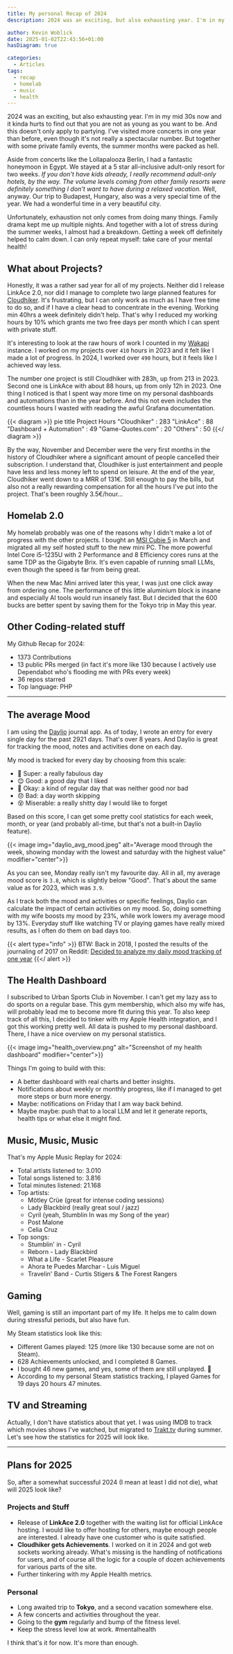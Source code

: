 ```yaml
---
title: My personal Recap of 2024
description: 2024 was an exciting, but also exhausting year. I'm in my mid 30s now and it kinda hurts to find out that you are not as young as you want to be.

author: Kevin Woblick
date: 2025-01-02T22:43:56+01:00
hasDiagram: true

categories:
  - Articles
tags:
  - recap
  - homelab
  - music
  - health
---
```


2024 was an exciting, but also exhausting year. I'm in my mid 30s now and it kinda hurts to find out that you are not as young as you want to be. And this doesn't only apply to partying. I've visited more concerts in one year than before, even though it's not really a spectacular number. But together with some private family events, the summer months were packed as hell.

Aside from concerts like the Lollapalooza Berlin, I had a fantastic honeymoon in Egypt. We stayed at a 5 star all-inclusive adult-only resort for two weeks. _If you don't have kids already, I really recommend adult-only hotels, by the way. The volume levels coming from other family resorts were definitely something I don't want to have during a relaxed vacation._ Well, anyway. Our trip to Budapest, Hungary, also was a very special time of the year. We had a wonderful time in a very beautiful city. 

Unfortunately, exhaustion not only comes from doing many things. Family drama kept me up multiple nights. And together with a lot of stress during the summer weeks, I almost had a breakdown. Getting a week off definitely helped to calm down. I can only repeat myself: take care of your mental health!

## What about Projects?

Honestly, it was a rather sad year for all of my projects. Neither did I release LinkAce 2.0, nor did I manage to complete two large planned features for [Cloudhiker](https://cloudhiker.net/). It's frustrating, but I can only work as much as I have free time to do so, and if I have a clear head to concentrate in the evening. Working min 40hrs a week definitely didn't help. That's why I reduced my working hours by 10% which grants me two free days per month which I can spent with private stuff.

It's interesting to look at the raw hours of work I counted in my [Wakapi](https://github.com/muety/wakapi) instance. I worked on my projects over `410` hours in 2023 and it felt like I made a lot of progress. In 2024, I worked over `490` hours, but it feels like I achieved way less.

The number one project is still Cloudhiker with 283h, up from 213 in 2023. Second one is LinkAce with about 88 hours, up from only 12h in 2023. One thing I noticed is that I spent way more time on my personal dashboards and automations than in the year before. And this not even includes the countless hours I wasted with reading the awful Grafana documentation.

{{< diagram >}}
pie title Project Hours
         "Cloudhiker" : 283
         "LinkAce" : 88
         "Dashboard + Automation" : 49
         "Game-Quotes.com" : 20
         "Others" : 50
{{</ diagram >}}

By the way, November and December were the very first months in the history of Cloudhiker where a significant amount of people cancelled their subscription. I understand that, Cloudhiker is just entertainment and people have less and less money left to spend on leisure. At the end of the year, Cloudhiker went down to a MRR of 131€. Still enough to pay the bills, but also not a really rewarding compensation for all the hours I've put into the project. That's been roughly 3.5€/hour...

## Homelab 2.0

My homelab probably was one of the reasons why I didn't make a lot of progress with the other projects. I bought an [MSI Cubie 5](https://amzn.to/3W4pwaf) in March and migrated all my self hosted stuff to the new mini PC. The more powerful Intel Core i5-1235U with 2 Performance and 8 Efficiency cores runs at the same TDP as the Gigabyte Brix. It's even capable of running small LLMs, even though the speed is far from being great.

When the new Mac Mini arrived later this year, I was just one click away from ordering one. The performance of this little aluminium block is insane and especially AI tools would run insanely fast. But I decided that the 600 bucks are better spent by saving them for the Tokyo trip in May this year.

## Other Coding-related stuff

My Github Recap for 2024:

- 1373 Contributions
- 13 public PRs merged (in fact it's more like 130 because I actively use Dependabot who's flooding me with PRs every week)
- 36 repos starred
- Top language: PHP

---

## The average Mood

I am using the [Daylio](https://www.daylio.net) journal app. As of today, I wrote an entry for every single day for the past 2921 days. That's over 8 years. And Daylio is great for tracking the mood, notes and activities done on each day. 

My mood is tracked for every day by choosing from this scale:
- 🤩 Super: a really fabulous day
- 😊 Good: a good day that I liked
- 🙂 Okay: a kind of regular day that was neither good nor bad
- 😞 Bad: a day worth skipping
- 😵 Miserable: a really shitty day I would like to forget

Based on this score, I can get some pretty cool statistics for each week, month, or year (and probably all-time, but that's not a built-in Daylio feature).

{{< image img="daylio_avg_mood.jpeg" alt="Average mood through the week, showing monday with the lowest and saturday with the highest value" modifier="center">}}

As you can see, Monday really isn't my favourite day. All in all, my average mood score is `3.8`, which is slightly below "Good". That's about the same value as for 2023, which was `3.9`.

As I track both the mood and activities or specific feelings, Daylio can calculate the impact of certain activities on my mood. So, doing something with my wife boosts my mood by 23%, while work lowers my average mood by 13%. Everyday stuff like watching TV or playing games have really mixed results, as I often do them on bad days too.

{{< alert type="info" >}}
BTW: Back in 2018, I posted the results of the journaling of 2017 on Reddit: [Decided to analyze my daily mood tracking of one year](https://www.reddit.com/r/dataisbeautiful/comments/7qey20/decided_to_analyze_my_daily_mood_tracking_of_one/)
{{</ alert >}}

## The Health Dashboard

I subscribed to Urban Sports Club in November. I can't get my lazy ass to do sports on a regular base. This gym membership, which also my wife has, will probably lead me to become more fit during this year. To also keep track of all this, I decided to tinker with my Apple Health integration, and I got this working pretty well. All data is pushed to my personal dashboard. There, I have a nice overview on my personal statistics.

{{< image img="health_overview.png" alt="Screenshot of my health dashboard" modifier="center">}}

Things I'm going to build with this: 
- A better dashboard with real charts and better insights. 
- Notifications about weekly or monthly progress, like if I managed to get more steps or burn more energy.
- Maybe: notifications on Friday that I am way back behind.
- Maybe maybe: push that to a local LLM and let it generate reports, health tips or what else it might find.

## Music, Music, Music

That's my Apple Music Replay for 2024:

- Total artists listened to: 3.010
- Total songs listened to: 3.816
- Total minutes listened: 21.168
- Top artists:
    - Mötley Crüe (great for intense coding sessions)
    - Lady Blackbird (really great soul / jazz)
    - Cyril (yeah, Stumblin In was my Song of the year)
    - Post Malone
    - Celia Cruz
- Top songs:
    - Stumblin' in - Cyril
    - Reborn - Lady Blackbird
    - What a Life - Scarlet Pleasure
    - Ahora te Puedes Marchar - Luis Miguel
    - Travelin' Band - Curtis Stigers & The Forest Rangers

## Gaming

Well, gaming is still an important part of my life. It helps me to calm down during stressful periods, but also have fun.

My Steam statistics look like this:

- Different Games played: 125 (more like 130 because some are not on Steam).
- 628 Achievements unlocked, and I completed 8 Games.
- I bought 46 new games, and yes, some of them are still unplayed. 🙈
- According to my personal Steam statistics tracking, I played Games for 19 days 20 hours 47 minutes.

## TV and Streaming

Actually, I don't have statistics about that yet. I was using IMDB to track which movies shows I've watched, but migrated to [Trakt.tv](https://trakt.tv/vip/referral/86cf0119b0a817342b80f76ef1d7d2dd) during summer. Let's see how the statistics for 2025 will look like.

---

## Plans for 2025

So, after a somewhat successful 2024 (I mean at least I did not die), what will 2025 look like?

### Projects and Stuff

- Release of **LinkAce 2.0** together with the waiting list for official LinkAce hosting. I would like to offer hosting for others, maybe  enough people are interested. I already have one customer who is quite satisfied.
- **Cloudhiker gets Achievements**. I worked on it in 2024 and got web sockets working already. What's missing is the handling of notifications for users, and of course all the logic for a couple of dozen achievements for various parts of the site.
- Further tinkering with my Apple Health metrics.

### Personal

- Long awaited trip to **Tokyo**, and a second vacation somewhere else.
- A few concerts and activities throughout the year.
- Going to the **gym** regularly and bump of the fitness level.
- Keep the stress level low at work. #mentalhealth

I think that's it for now. It's more than enough.
